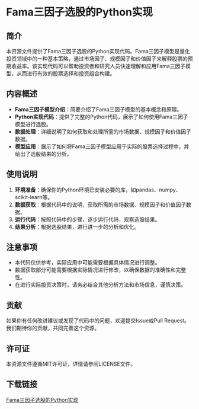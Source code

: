 # Fama三因子选股的Python实现

## 简介

本资源文件提供了Fama三因子选股的Python实现代码。Fama三因子模型是量化投资领域中的一种基本策略，通过市场因子、规模因子和价值因子来解释股票的预期收益率。该实现代码可以帮助投资者和研究人员快速理解和应用Fama三因子模型，从而进行有效的股票选择和投资组合构建。

## 内容概述

- **Fama三因子模型介绍**：简要介绍了Fama三因子模型的基本概念和原理。
- **Python实现代码**：提供了完整的Python代码，展示了如何使用Fama三因子模型进行选股。
- **数据处理**：详细说明了如何获取和处理所需的市场数据、规模因子和价值因子数据。
- **模型应用**：展示了如何将Fama三因子模型应用于实际的股票选择过程中，并给出了选股结果的分析。

## 使用说明

1. **环境准备**：确保你的Python环境已安装必要的库，如pandas、numpy、scikit-learn等。
2. **数据获取**：根据代码中的说明，获取所需的市场数据、规模因子和价值因子数据。
3. **运行代码**：按照代码中的步骤，逐步运行代码，观察选股结果。
4. **结果分析**：根据选股结果，进行进一步的分析和优化。

## 注意事项

- 本代码仅供参考，实际应用中可能需要根据具体情况进行调整。
- 数据获取部分可能需要根据实际情况进行修改，以确保数据的准确性和完整性。
- 在进行实际投资决策时，请务必结合其他分析方法和市场信息，谨慎决策。

## 贡献

如果你有任何改进建议或发现了代码中的问题，欢迎提交Issue或Pull Request。我们期待你的贡献，共同完善这个资源。

## 许可证

本资源文件遵循MIT许可证，详情请参阅LICENSE文件。

## 下载链接

[Fama三因子选股的Python实现](https://pan.quark.cn/s/e4e7d16f799f)
